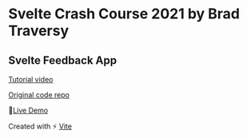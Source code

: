 # Svelte Crash Course 2021 by Brad Traversy

## Svelte Feedback App

[Tutorial video](https://www.youtube.com/watch?v=3TVy6GdtNuQ)

[Original code repo](https://github.com/bradtraversy/svelte-feedback-app)

👀[Live Demo](https://wizardly-borg-6ccadc.netlify.app/)

Created with ⚡ [Vite](https://vitejs.dev/)
